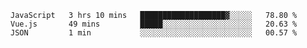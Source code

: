 <!--START_SECTION:waka-->
```text
JavaScript   3 hrs 10 mins   ███████████████████▓░░░░░   78.80 % 
Vue.js       49 mins         █████░░░░░░░░░░░░░░░░░░░░   20.63 % 
JSON         1 min           ░░░░░░░░░░░░░░░░░░░░░░░░░   00.57 % 
```
<!--END_SECTION:waka-->
